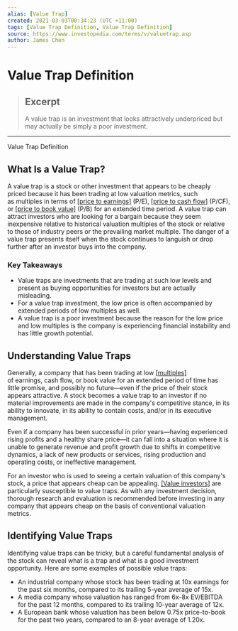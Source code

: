 ```yaml
---
alias: [Value Trap]
created: 2021-03-03T00:34:23 (UTC +11:00)
tags: [Value Trap Definition, Value Trap Definition]
source: https://www.investopedia.com/terms/v/valuetrap.asp
author: James Chen
---
```


# Value Trap Definition

> ## Excerpt
> A value trap is an investment that looks attractively underpriced but may actually be simply a poor investment.

---

Value Trap Definition
## What Is a Value Trap?

A value trap is a stock or other investment that appears to be cheaply priced because it has been trading at low valuation metrics, such as multiples in terms of [[price to earnings]](https://www.investopedia.com/terms/p/price-earningsratio.asp) (P/E), [[price to cash flow]](https://www.investopedia.com/terms/p/price-to-cash-flowratio.asp) (P/CF), or [[price to book value]](https://www.investopedia.com/terms/p/price-to-bookratio.asp) (P/B) for an extended time period. A value trap can attract investors who are looking for a bargain because they seem inexpensive relative to historical valuation multiples of the stock or relative to those of industry peers or the prevailing market multiple. The danger of a value trap presents itself when the stock continues to languish or drop further after an investor buys into the company.

### Key Takeaways

-   Value traps are investments that are trading at such low levels and present as buying opportunities for investors but are actually misleading.
-   For a value trap investment, the low price is often accompanied by extended periods of low multiples as well.
-   A value trap is a poor investment because the reason for the low price and low multiples is the company is experiencing financial instability and has little growth potential.

## Understanding Value Traps

Generally, a company that has been trading at low [[multiples]](https://www.investopedia.com/terms/m/multiplesapproach.asp) of earnings, cash flow, or book value for an extended period of time has little promise, and possibly no future—even if the price of their stock appears attractive. A stock becomes a value trap to an investor if no material improvements are made in the company's competitive stance, in its ability to innovate, in its ability to contain costs, and/or in its executive management.

Even if a company has been successful in prior years—having experienced rising profits and a healthy share price—it can fall into a situation where it is unable to generate revenue and profit growth due to shifts in competitive dynamics, a lack of new products or services, rising production and operating costs, or ineffective management.

For an investor who is used to seeing a certain valuation of this company's stock, a price that appears cheap can be appealing. [[Value investors]](https://www.investopedia.com/terms/v/valueinvesting.asp) are particularly susceptible to value traps. As with any investment decision, thorough research and evaluation is recommended before investing in any company that appears cheap on the basis of conventional valuation metrics.

## Identifying Value Traps

Identifying value traps can be tricky, but a careful fundamental analysis of the stock can reveal what is a trap and what is a good investment opportunity. Here are some examples of possible value traps:

-   An industrial company whose stock has been trading at 10x earnings for the past six months, compared to its trailing 5-year average of 15x.
-   A media company whose valuation has ranged from 6x-8x EV/EBITDA for the past 12 months, compared to its trailing 10-year average of 12x.
-   A European bank whose valuation has been below 0.75x price-to-book for the past two years, compared to an 8-year average of 1.20x.
